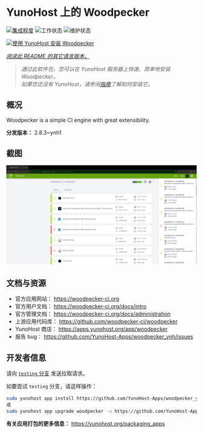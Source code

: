 <!--
注意：此 README 由 <https://github.com/YunoHost/apps/tree/master/tools/readme_generator> 自动生成
请勿手动编辑。
-->

# YunoHost 上的 Woodpecker

[![集成程度](https://apps.yunohost.org/badge/integration/woodpecker)](https://ci-apps.yunohost.org/ci/apps/woodpecker/)
![工作状态](https://apps.yunohost.org/badge/state/woodpecker)
![维护状态](https://apps.yunohost.org/badge/maintained/woodpecker)

[![使用 YunoHost 安装 Woodpecker](https://install-app.yunohost.org/install-with-yunohost.svg)](https://install-app.yunohost.org/?app=woodpecker)

*[阅读此 README 的其它语言版本。](./ALL_README.md)*

> *通过此软件包，您可以在 YunoHost 服务器上快速、简单地安装 Woodpecker。*  
> *如果您还没有 YunoHost，请参阅[指南](https://yunohost.org/install)了解如何安装它。*

## 概况

Woodpecker is a simple CI engine with great extensibility.


**分发版本：** 2.8.3~ynh1

## 截图

![Woodpecker 的截图](./doc/screenshots/woodpecker.png)

## 文档与资源

- 官方应用网站： <https://woodpecker-ci.org>
- 官方用户文档： <https://woodpecker-ci.org/docs/intro>
- 官方管理文档： <https://woodpecker-ci.org/docs/administration>
- 上游应用代码库： <https://github.com/woodpecker-ci/woodpecker>
- YunoHost 商店： <https://apps.yunohost.org/app/woodpecker>
- 报告 bug： <https://github.com/YunoHost-Apps/woodpecker_ynh/issues>

## 开发者信息

请向 [`testing` 分支](https://github.com/YunoHost-Apps/woodpecker_ynh/tree/testing) 发送拉取请求。

如要尝试 `testing` 分支，请这样操作：

```bash
sudo yunohost app install https://github.com/YunoHost-Apps/woodpecker_ynh/tree/testing --debug
或
sudo yunohost app upgrade woodpecker -u https://github.com/YunoHost-Apps/woodpecker_ynh/tree/testing --debug
```

**有关应用打包的更多信息：** <https://yunohost.org/packaging_apps>
